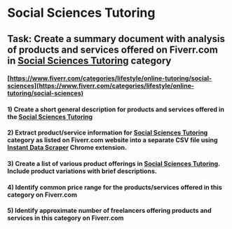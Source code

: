 # Social Sciences Tutoring
## Task: Create a summary document with analysis of products and services offered on Fiverr.com in [Social Sciences Tutoring](https://www.fiverr.com/categories/lifestyle/online-tutoring/social-sciences) category
#### [https://www.fiverr.com/categories/lifestyle/online-tutoring/social-sciences](https://www.fiverr.com/categories/lifestyle/online-tutoring/social-sciences)
#### 1) Create a short general description for products and services offered in the [Social Sciences Tutoring](https://www.fiverr.com/categories/lifestyle/online-tutoring/social-sciences)
#### 2) Extract product/service information for [Social Sciences Tutoring](https://www.fiverr.com/categories/lifestyle/online-tutoring/social-sciences) category as listed on Fiverr.com website into a separate CSV file using [Instant Data Scraper](https://chrome.google.com/webstore/detail/instant-data-scraper/ofaokhiedipichpaobibbnahnkdoiiah) Chrome extension.
#### 3) Create a list of various product offerings in [Social Sciences Tutoring](https://www.fiverr.com/categories/lifestyle/online-tutoring/social-sciences). Include product variations with brief descriptions.
#### 4) Identify common price range for the products/services offered in this category on Fiverr.com
#### 5) Identify approximate number of freelancers offering products and services in this category on Fiverr.com
